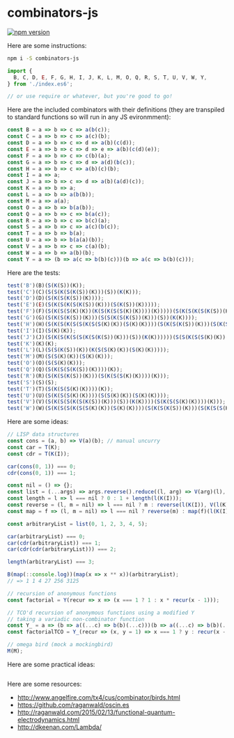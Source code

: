 # combinators-js

[![npm version](https://badge.fury.io/js/combinators-js.svg)](http://badge.fury.io/js/combinators-js)

Here are some instructions:

```bash
npm i -S combinators-js
```

```javascript
import {
  B, C, D, E, F, G, H, I, J, K, L, M, O, Q, R, S, T, U, V, W, Y,
} from './index.es6';

// or use require or whatever, but you're good to go!
```

Here are the included combinators with their definitions (they are transpiled to standard functions so will run in any JS evironmment):

```javascript
const B = a => b => c => a(b(c));
const C = a => b => c => a(c)(b);
const D = a => b => c => d => a(b)(c(d));
const E = a => b => c => d => e => a(b)(c(d)(e));
const F = a => b => c => c(b)(a);
const G = a => b => c => d => a(d)(b(c));
const H = a => b => c => a(b)(c)(b);
const I = a => a;
const J = a => b => c => d => a(b)(a(d)(c));
const K = a => b => a;
const L = a => b => a(b(b));
const M = a => a(a);
const O = a => b => b(a(b));
const Q = a => b => c => b(a(c));
const R = a => b => c => b(c)(a);
const S = a => b => c => a(c)(b(c));
const T = a => b => b(a);
const U = a => b => b(a(a)(b));
const V = a => b => c => c(a)(b);
const W = a => b => a(b)(b);
const Y = a => (b => a(c => b(b)(c)))(b => a(c => b(b)(c)));
```

Here are the tests:

```javascript
test('B')(B)(S(K(S))(K));
test('C')(C)(S(S(K(S(K(S))(K)))(S))(K(K)));
test('D')(D)(S(K(S(K(S))(K))));
test('E')(E)(S(K(S(K(S(K(S))(K)))(S(K(S))(K)))));
test('F')(F)(S(K(S(S(K)(K))(K(S(K(S(S(K)(K))))(K)))))(S(K(S(K(S(K(S))(K)))(S(K(S))(K))))(S(K(S(S(K)(K))))(K))));
test('G')(G)(S(K(S(K(S))(K)))(S(S(K(S(K(S))(K)))(S))(K(K))));
test('H')(H)(S(K(S(K(S(S(K(S(S(K)(K))(S(K)(K))))(S(K(S(K(S))(K)))(S(K(S(S(K)(K))))(K))))))(K)))(S(K(S(S(K(S(K(S))(K)))(S))(K(K))))));
test('I')(I)(S(K)(K));
test('J')(J)(S(K(S(K(S(S(K(S(K(S))(K)))(S))(K(K))))))(S(S(K(S(S(K)(K))(S(K)(K))))(S(K(S(K(S))(K)))(S(K(S(S(K)(K))))(K))))(K(S(K(S(S(K(S(K(S))(K)))(S))(K(K))))(S(K(S(K(S(K(S))(K)))(S(K(S))(K)))))))));
test('K')(K)(K);
test('L')(L)(S(S(K(S))(K))(K(S(S(K)(K))(S(K)(K)))));
test('M')(M)(S(S(K)(K))(S(K)(K)));
test('O')(O)(S(S(K)(K)));
test('Q')(Q)(S(K(S(S(K(S))(K))))(K));
test('R')(R)(S(K(S(K(S))(K)))(S(K(S(S(K)(K))))(K)));
test('S')(S)(S);
test('T')(T)(S(K(S(S(K)(K))))(K));
test('U')(U)(S(K(S(S(K)(K))))(S(S(K)(K))(S(K)(K))));
test('V')(V)(S(K(S(S(K(S(K(S))(K)))(S))(K(K))))(S(K(S(S(K)(K))))(K)));
test('W')(W)(S(K(S(S(K(S(S(K)(K))(S(K)(K))))(S(K(S(K(S))(K)))(S(K(S(S(K)(K))))(K))))))(K));
```

Here are some ideas:

```javascript
// LISP data structures
const cons = (a, b) => V(a)(b); // manual uncurry
const car = T(K);
const cdr = T(K(I));

car(cons(0, 1)) === 0;
cdr(cons(0, 1)) === 1;

const nil = () => {};
const list = (...args) => args.reverse().reduce((l, arg) => V(arg)(l), nil);
const length = l => l === nil ? 0 : 1 + length(l(K(I)));
const reverse = (l, m = nil) => l === nil ? m : reverse(l(K(I)), V(l(K))(m));
const map = f => (l, m = nil) => l === nil ? reverse(m) : map(f)(l(K(I)), V(f(l(K)))(m));

const arbitraryList = list(0, 1, 2, 3, 4, 5);

car(arbitraryList) === 0;
car(cdr(arbitraryList)) === 1;
car(cdr(cdr(arbitraryList))) === 2;

length(arbitraryList) === 3;

B(map(::console.log))(map(x => x ** x))(arbitraryList);
// => 1 1 4 27 256 3125

```

```javascript
// recursion of anonymous functions
const factorial = Y(recur => x => (x === 1 ? 1 : x * recur(x - 1)));

// TCO'd recursion of anonymous functions using a modified Y
// taking a variadic non-combinator function
const Y_ = a => (b => a((...c) => b(b)(...c)))(b => a((...c) => b(b)(...c)));
const factorialTCO = Y_(recur => (x, y = 1) => x === 1 ? y : recur(x - 1, x * y));
```

```javascript
// omega bird (mock a mockingbird)
M(M);
```

Here are some practical ideas:

```javascript

```

Here are some resources:

- http://www.angelfire.com/tx4/cus/combinator/birds.html
- https://github.com/raganwald/oscin.es
- http://raganwald.com/2015/02/13/functional-quantum-electrodynamics.html
- http://dkeenan.com/Lambda/
